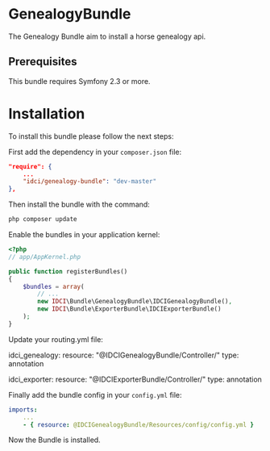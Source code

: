 GenealogyBundle
===============

The Genealogy Bundle aim to install a horse genealogy api.

## Prerequisites

This bundle requires Symfony 2.3 or more.

# Installation

To install this bundle please follow the next steps:

First add the dependency in your `composer.json` file:

```json
"require": {
    ...
    "idci/genealogy-bundle": "dev-master"
},
```

Then install the bundle with the command:

```sh
php composer update
```

Enable the bundles in your application kernel:

```php
<?php
// app/AppKernel.php

public function registerBundles()
{
    $bundles = array(
        // ...
        new IDCI\Bundle\GenealogyBundle\IDCIGenealogyBundle(),
        new IDCI\Bundle\ExporterBundle\IDCIExporterBundle()
    );
}
```

Update your routing.yml file:

idci_genealogy:
    resource: "@IDCIGenealogyBundle/Controller/"
    type:     annotation

idci_exporter:
    resource: "@IDCIExporterBundle/Controller/"
    type:     annotation

Finally add the bundle config in your `config.yml` file:

```yml
imports:
    ...
    - { resource: @IDCIGenealogyBundle/Resources/config/config.yml }
```

Now the Bundle is installed.

